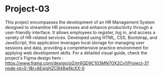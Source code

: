 # Project-03
This project encompasses the development of an HR Management System designed to streamline HR processes and enhance productivity through a user-friendly interface. 
It allows employees to register, log in, and access a variety of HR-related services. Developed using HTML, CSS, Bootstrap, and JavaScript, this application leverages local storage for managing user sessions and data, providing a comprehensive practice environment for applying web development skills. 
For a detailed visual guide, check the project's Figma design here :
https://www.figma.com/design/siZmr6QD9C103MN7OX2Cv1/Project-3?node-id=0-1&t=AEqigHZCR48wNcXX-0
